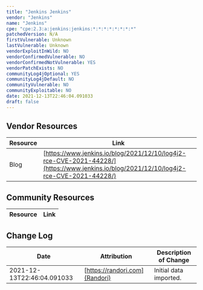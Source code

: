 ```yaml
---
title: "Jenkins Jenkins"
vendor: "Jenkins"
name: "Jenkins"
cpe: "cpe:2.3:a:jenkins:jenkins:*:*:*:*:*:*:*:*"
patchedVersion: N/A
firstVulnerable: Unknown
lastVulnerable: Unknown
vendorExploitInWild: NO
vendorConfirmedVulnerable: NO
vendorConfirmedNotVulnerable: YES
vendorPatchExists: NO
communityLog4jOptional: YES
communityLog4jDefault: NO
communityVulnerable: NO
communityExploitable: NO
date: 2021-12-13T22:46:04.091033
draft: false
---
```


## Vendor Resources
| Resource | Link |
| --- | --- |
| Blog | [https://www.jenkins.io/blog/2021/12/10/log4j2-rce-CVE-2021-44228/](https://www.jenkins.io/blog/2021/12/10/log4j2-rce-CVE-2021-44228/) |


## Community Resources
| Resource | Link |
| --- | --- |

## Change Log
| Date | Attribution | Description of Change |
| --- | --- | --- |
| 2021-12-13T22:46:04.091033 | [https://randori.com](Randori) | Initial data imported. |
